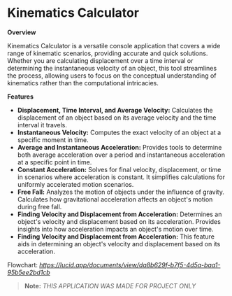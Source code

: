 # Kinematics Calculator
**Overview**

Kinematics Calculator is a versatile console application that covers a wide range of kinematic scenarios, providing accurate and quick solutions. Whether you are calculating displacement over a time interval or determining the instantaneous velocity of an object, this tool streamlines the process, allowing users to focus on the conceptual understanding of kinematics rather than the computational intricacies.

**Features**
- **Displacement, Time Interval, and Average Velocity:** Calculates the displacement of an object based on its average velocity and the time interval it travels.
- **Instantaneous Velocity:** Computes the exact velocity of an object at a specific moment in time.
- **Average and Instantaneous Acceleration:** Provides tools to determine both average acceleration over a period and instantaneous acceleration at a specific point in time.
- **Constant Acceleration:** Solves for final velocity, displacement, or time in scenarios where acceleration is constant. It simplifies calculations for uniformly accelerated motion scenarios.
- **Free Fall:** Analyzes the motion of objects under the influence of gravity. Calculates how gravitational acceleration affects an object's motion during free fall.
- **Finding Velocity and Displacement from Acceleration:** Determines an object's velocity and displacement based on its acceleration. Provides insights into how acceleration impacts an object's motion over time.
- **Finding Velocity and Displacement from Acceleration:** This feature aids in determining an object's velocity and displacement based on its acceleration.
  
Flowchart: *https://lucid.app/documents/view/da8b629f-b7f5-4d5a-baa1-95b5ee2bd1cb*
> **Note:** *THIS APPLICATION WAS MADE FOR PROJECT ONLY*
